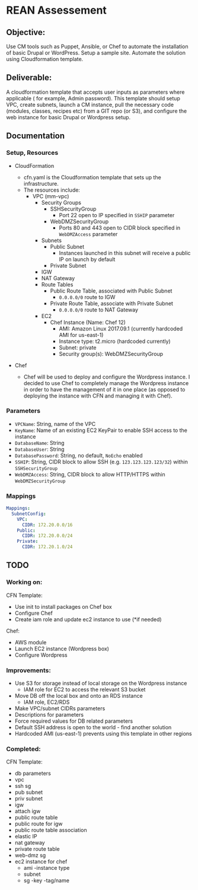 # REAN Assessement

## Objective:

Use CM tools such as Puppet, Ansible, or Chef to automate the installation of basic Drupal or WordPress. Setup a sample site. Automate the solution using Cloudformation template. 

## Deliverable:

A cloudformation template that accepts user inputs as parameters where applicable ( for example, Admin password). This template should setup VPC, create subnets, launch a CM instance, pull the necessary code (modules, classes, recipes etc) from a GIT repo (or S3), and configure the web instance for basic Drupal or Wordpress setup.

## Documentation

### Setup, Resources

* CloudFormation
    * cfn.yaml is the Cloudformation template that sets up the infrastructure.
    * The resources include:
        * VPC (mm-vpc)
            * Security Groups
                * SSHSecurityGroup
                    * Port 22 open to IP specified in `SSHIP` parameter
                * WebDMZSecurityGroup
                    * Ports 80 and 443 open to CIDR block specified in `WebDMZAccess` parameter
            * Subnets
                * Public Subnet
                    * Instances launched in this subnet will receive a public IP on launch by default
                * Private Subnet
            * IGW
            * NAT Gateway
            * Route Tables
                * Public Route Table, associated with Public Subnet
                    * `0.0.0.0/0` route to IGW
                * Private Route Table, associate with Private Subnet
                    * `0.0.0.0/0` route to NAT Gateway
            * EC2
                * Chef Instance (Name: Chef 12)
                    * AMI: Amazon Linux 2017.09.1 (currently hardcoded AMI for us-east-1)
                    * Instance type: t2.micro (hardcoded currently)
                    * Subnet: private
                    * Security group(s): WebDMZSecurityGroup

* Chef
    * Chef will be used to deploy and configure the Wordpress instance. I decided to use Chef to completely manage the Wordpress instance in order to have the management of it in one place (as opposed to deploying the instance with CFN and managing it with Chef).

### Parameters

* `VPCName`: String, name of the VPC
* `KeyName`: Name of an existing EC2 KeyPair to enable SSH access to the instance
* `DatabaseName`: String
* `DatabaseUser`: String
* `DatabasePassword`: String, no default, `NoEcho` enabled
* `SSHIP`: String, CIDR block to allow SSH (e.g. `123.123.123.123/32`) within `SSHSecurityGroup`
* `WebDMZAccess`: String, CIDR block to allow HTTP/HTTPS within `WebDMZSecurityGroup`

### Mappings
```yaml
Mappings:
  SubnetConfig:
    VPC:
      CIDR: 172.20.0.0/16
    Public:
      CIDR: 172.20.0.0/24
    Private:
      CIDR: 172.20.1.0/24
```

## TODO

### Working on:

CFN Template:
- Use init to install packages on Chef box
- Configure Chef
- Create iam role and update ec2 instance to use (*if needed)

Chef:
- AWS module
- Launch EC2 instance (Wordpress box)
- Configure Wordpress

### Improvements:
- Use S3 for storage instead of local storage on the Wordpress instance
    - IAM role for EC2 to access the relevant S3 bucket
- Move DB off the local box and onto an RDS instance
    - IAM role, EC2/RDS
- Make VPC/subnet CIDRs parameters
- Descriptions for parameters
- Force required values for DB related parameters
- Default SSH address is open to the world - find another solution
- Hardcoded AMI (us-east-1) prevents using this template in other regions

### Completed:

CFN Template:
- db parameters
- vpc
- ssh sg
- pub subnet
- priv subnet
- igw
- attach igw
- public route table
- public route for igw
- public route table association
- elastic IP
- nat gateway
- private route table
- web-dmz sg
- ec2 instance for chef
    - ami
    -instance type
    - subnet
    - sg
    -key
    -tag/name
